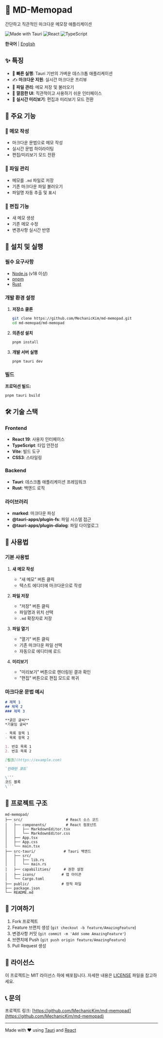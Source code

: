 # 📝 MD-Memopad

간단하고 직관적인 마크다운 메모장 애플리케이션

![Made with Tauri](https://img.shields.io/badge/Made%20with-Tauri-FFC131?style=flat-square&logo=tauri)
![React](https://img.shields.io/badge/React-18+-61DAFB?style=flat-square&logo=react)
![TypeScript](https://img.shields.io/badge/TypeScript-5+-3178C6?style=flat-square&logo=typescript)

**한국어** | [English](README.en.md)

## ✨ 특징

- 🚀 **빠른 실행**: Tauri 기반의 가벼운 데스크톱 애플리케이션
- ✍️ **마크다운 지원**: 실시간 마크다운 프리뷰
- 💾 **파일 관리**: 메모 저장 및 불러오기
- 🎨 **깔끔한 UI**: 직관적이고 사용하기 쉬운 인터페이스
- 🔄 **실시간 미리보기**: 편집과 미리보기 모드 전환

## 🎯 주요 기능

### 📝 메모 작성
- 마크다운 문법으로 메모 작성
- 실시간 문법 하이라이팅
- 편집/미리보기 모드 전환

### 💾 파일 관리
- 메모를 `.md` 파일로 저장
- 기존 마크다운 파일 불러오기
- 파일명 자동 추출 및 표시

### 🔄 편집 기능
- 새 메모 생성
- 기존 메모 수정
- 변경사항 실시간 반영

## 🚀 설치 및 실행

### 필수 요구사항
- [Node.js](https://nodejs.org/) (v18 이상)
- [pnpm](https://pnpm.io/)
- [Rust](https://www.rust-lang.org/tools/install)

### 개발 환경 설정

1. **저장소 클론**
   ```bash
   git clone https://github.com/MechanicKim/md-memopad.git
   cd md-memopad/md-memopad
   ```

2. **의존성 설치**
   ```bash
   pnpm install
   ```

3. **개발 서버 실행**
   ```bash
   pnpm tauri dev
   ```

### 빌드

**프로덕션 빌드:**
```bash
pnpm tauri build
```

## 🛠 기술 스택

### Frontend
- **React 19**: 사용자 인터페이스
- **TypeScript**: 타입 안전성
- **Vite**: 빌드 도구
- **CSS3**: 스타일링

### Backend
- **Tauri**: 데스크톱 애플리케이션 프레임워크
- **Rust**: 백엔드 로직

### 라이브러리
- **marked**: 마크다운 파싱
- **@tauri-apps/plugin-fs**: 파일 시스템 접근
- **@tauri-apps/plugin-dialog**: 파일 다이얼로그

## 📖 사용법

### 기본 사용법

1. **새 메모 작성**
   - "새 메모" 버튼 클릭
   - 텍스트 에디터에 마크다운으로 작성

2. **파일 저장**
   - "저장" 버튼 클릭
   - 파일명과 위치 선택
   - `.md` 확장자로 저장

3. **파일 열기**
   - "열기" 버튼 클릭
   - 기존 마크다운 파일 선택
   - 자동으로 에디터에 로드

4. **미리보기**
   - "미리보기" 버튼으로 렌더링된 결과 확인
   - "편집" 버튼으로 편집 모드로 복귀

### 마크다운 문법 예시

```markdown
# 제목 1
## 제목 2
### 제목 3

**굵은 글씨**
*기울임 글씨*

- 목록 항목 1
- 목록 항목 2

1. 번호 목록 1
2. 번호 목록 2

[링크](https://example.com)

`인라인 코드`

\```
코드 블록
\```
```

## 📁 프로젝트 구조

```
md-memopad/
├── src/                    # React 소스 코드
│   ├── components/         # React 컴포넌트
│   │   ├── MarkdownEditor.tsx
│   │   └── MarkdownEditor.css
│   ├── App.tsx
│   ├── App.css
│   └── main.tsx
├── src-tauri/             # Tauri 백엔드
│   ├── src/
│   │   ├── lib.rs
│   │   └── main.rs
│   ├── capabilities/      # 권한 설정
│   ├── icons/            # 앱 아이콘
│   └── Cargo.toml
├── public/               # 정적 파일
├── package.json
└── README.md
```

## 🤝 기여하기

1. Fork 프로젝트
2. Feature 브랜치 생성 (`git checkout -b feature/AmazingFeature`)
3. 변경사항 커밋 (`git commit -m 'Add some AmazingFeature'`)
4. 브랜치에 Push (`git push origin feature/AmazingFeature`)
5. Pull Request 생성

## 📝 라이선스

이 프로젝트는 MIT 라이선스 하에 배포됩니다. 자세한 내용은 [LICENSE](LICENSE) 파일을 참고하세요.

## 📞 문의

프로젝트 링크: [https://github.com/MechanicKim/md-memopad](https://github.com/MechanicKim/md-memopad)

---

Made with ❤️ using [Tauri](https://tauri.app/) and [React](https://react.dev/)
